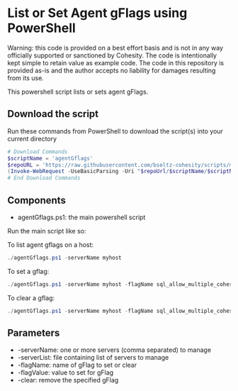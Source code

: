 # List or Set Agent gFlags using PowerShell

Warning: this code is provided on a best effort basis and is not in any way officially supported or sanctioned by Cohesity. The code is intentionally kept simple to retain value as example code. The code in this repository is provided as-is and the author accepts no liability for damages resulting from its use.

This powershell script lists or sets agent gFlags.

## Download the script

Run these commands from PowerShell to download the script(s) into your current directory

```powershell
# Download Commands
$scriptName = 'agentGflags'
$repoURL = 'https://raw.githubusercontent.com/bseltz-cohesity/scripts/master/powershell'
(Invoke-WebRequest -UseBasicParsing -Uri "$repoUrl/$scriptName/$scriptName.ps1").content | Out-File "$scriptName.ps1"; (Get-Content "$scriptName.ps1") | Set-Content "$scriptName.ps1"
# End Download Commands
```

## Components

* agentGflags.ps1: the main powershell script

Run the main script like so:

To list agent gflags on a host:

```powershell
./agentGflags.ps1 -serverName myhost
```

To set a gflag:

```powershell
./agentGflags.ps1 -serverName myhost -flagName sql_allow_multiple_cohesity_clusters -flagValue true
```

To clear a gflag:

```powershell
./agentGflags.ps1 -serverName myhost -flagName sql_allow_multiple_cohesity_clusters -clear
```

## Parameters

* -serverName: one or more servers (comma separated) to manage
* -serverList: file containing list of servers to manage
* -flagName: name of gFlag to set or clear
* -flagValue: value to set for gFlag
* -clear: remove the specified gFlag
